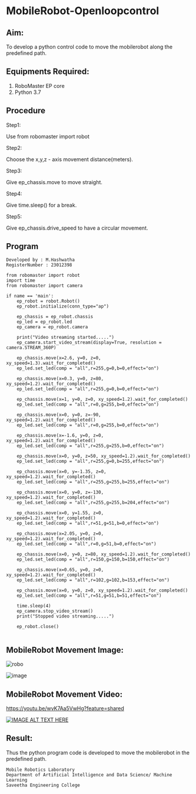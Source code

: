 # MobileRobot-Openloopcontrol
## Aim:

To develop a python control code to move the mobilerobot along the predefined path.

## Equipments Required:
1. RoboMaster EP core
2. Python 3.7

## Procedure

Step1:

Use from robomaster import robot

Step2:

Choose the x,y,z - axis movement distance(meters).

Step3:

Give ep_chassis.move to move straight.

Step4:

Give time.sleep() for a break.

Step5:

Give ep_chassis.drive_speed to have a circular movement.

## Program
```
Developed by : M.Hashwatha
RegisterNumber : 23012398

from robomaster import robot
import time
from robomaster import camera

if name == 'main':
    ep_robot = robot.Robot()
    ep_robot.initialize(conn_type="ap")

    ep_chassis = ep_robot.chassis
    ep_led = ep_robot.led
    ep_camera = ep_robot.camera

    print("Video streaming started.....")
    ep_camera.start_video_stream(display=True, resolution = camera.STREAM_360P)

    ep_chassis.move(x=2.6, y=0, z=0, xy_speed=1.3).wait_for_completed()
    ep_led.set_led(comp = "all",r=255,g=0,b=0,effect="on")
    
    ep_chassis.move(x=0.3, y=0, z=80, xy_speed=1.2).wait_for_completed()
    ep_led.set_led(comp = "all",r=255,g=0,b=0,effect="on")
    
    ep_chassis.move(x=1, y=0, z=0, xy_speed=1.2).wait_for_completed()
    ep_led.set_led(comp = "all",r=0,g=255,b=0,effect="on")
    
    ep_chassis.move(x=0, y=0, z=-90, xy_speed=1.2).wait_for_completed()
    ep_led.set_led(comp = "all",r=0,g=255,b=0,effect="on")

    ep_chassis.move(x=-1.6, y=0, z=0, xy_speed=1.2).wait_for_completed()
    ep_led.set_led(comp = "all",r=255,g=255,b=0,effect="on")

    ep_chassis.move(x=0, y=0, z=50, xy_speed=1.2).wait_for_completed()
    ep_led.set_led(comp = "all",r=255,g=0,b=255,effect="on")
   
    ep_chassis.move(x=0, y=-1.35, z=0, xy_speed=1.2).wait_for_completed()
    ep_led.set_led(comp = "all",r=255,g=255,b=255,effect="on")

    ep_chassis.move(x=0, y=0, z=-130, xy_speed=1.2).wait_for_completed()
    ep_led.set_led(comp = "all",r=255,g=255,b=204,effect="on")

    ep_chassis.move(x=0, y=1.55, z=0, xy_speed=1.2).wait_for_completed()
    ep_led.set_led(comp = "all",r=51,g=51,b=0,effect="on")

    ep_chassis.move(x=2.05, y=0, z=0, xy_speed=1.2).wait_for_completed()
    ep_led.set_led(comp = "all",r=0,g=51,b=0,effect="on")
    
    ep_chassis.move(x=0, y=0, z=80, xy_speed=1.2).wait_for_completed()
    ep_led.set_led(comp = "all",r=150,g=150,b=150,effect="on")

    ep_chassis.move(x=0.65, y=0, z=0, xy_speed=1.2).wait_for_completed()
    ep_led.set_led(comp = "all",r=102,g=102,b=153,effect="on")

    ep_chassis.move(x=0, y=0, z=0, xy_speed=1.2).wait_for_completed()
    ep_led.set_led(comp = "all",r=51,g=51,b=51,effect="on")

    time.sleep(4)
    ep_camera.stop_video_stream()
    print("Stopped video streaming.....")

    ep_robot.close()
    
```

## MobileRobot Movement Image:

![robo](./img/robomaster.png)

![image](https://github.com/Hashwatha/mobilerobot-openloopcontrol/assets/150231431/4f97c141-fad4-4cc4-aa69-e5ab5f7bde1a)



## MobileRobot Movement Video:

https://youtu.be/wvK7Aa5VwHg?feature=shared

[![IMAGE ALT TEXT HERE](https://img.youtube.com/vi/YOUTUBE_VIDEO_ID_HERE/0.jpg)](https://www.youtube.com/watch?v=YOUTUBE_VIDEO_ID_HERE)

## Result:
Thus the python program code is developed to move the mobilerobot in the predefined path.
```
Mobile Robotics Laboratory
Department of Artificial Intelligence and Data Science/ Machine Learning
Saveetha Engineering College
```
